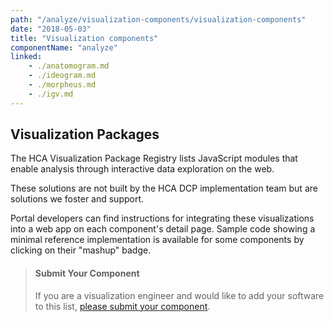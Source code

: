 ```yaml
---
path: "/analyze/visualization-components/visualization-components"
date: "2018-05-03"
title: "Visualization components"
componentName: "analyze"
linked:
    - ./anatomogram.md
    - ./ideogram.md
    - ./morpheus.md
    - ./igv.md
---
```



## Visualization Packages
The HCA Visualization Package Registry lists JavaScript modules that enable analysis through interactive data exploration on the web.  

 These solutions are not built by the HCA DCP implementation team but are solutions we foster and support. 

Portal developers can find instructions for integrating these visualizations into a web app on each component's detail page. Sample code showing a minimal reference implementation is available for some components by clicking on their "mashup" badge.
   

>#### Submit Your Component
>If you are a visualization engineer and would like to add your software to this list, [please submit your component](https://github.com/HumanCellAtlas/data-portal-content/issues/new/?template=submit-visualization-component-package.md).

